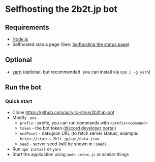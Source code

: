 # Selfhosting the 2b2t.jp bot

## Requirements
- [Node.js](https://nodejs.org/)
- Selfhosted status page (See: [Selfhosting the status page](/self-hosting/selfhosting-the-status-page))

## Optional
- [yarn](https://yarnpkg.com/) (optional, but recommended. you can install via `npm i -g yarn`)

## Run the bot

### Quick start
- Clone https://github.com/acrylic-style/2b2t.jp-bot
- Modify `.env`
  - `prefix` - prefix, you can run commands with `<prefix><command>`
  - `token` - the bot token ([discord developer portal](https://discord.com/developers/applications/))
  - `endPoint` - data.json URL (to fetch server status), example: `https://status.2b2t.jp/api/data.json`
  - `seed` - server seed (will be shown in `!seed`)
- Run `npm install` or `yarn`
- Start the application using `node index.js` or similar things
